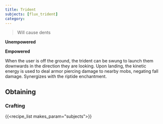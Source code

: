 ```yaml
---
title: Trident
subjects: [flux_trident]
category: 
---
```

> Will cause dents

**Unempowered**


**Empowered**

When the user is off the ground, the trident can be swung to launch them downwards in the direction they are looking. Upon landing, the kinetic energy is used to deal armor piercing damage to nearby mobs, negating fall damage. Synergizes with the riptide enchantment.

Obtaining
---------

### Crafting
{{<recipe_list makes_param="subjects">}}

